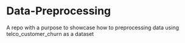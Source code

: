 # Data-Preprocessing
A repo with a purpose to showcase how to preprocessing data using telco_customer_churn as a dataset
